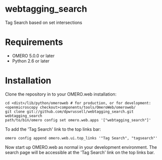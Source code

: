 webtagging_search
=================

Tag Search based on set intersections

Requirements
============

* OMERO 5.0.0 or later
* Python 2.6 or later

Installation
============

Clone the repository in to your OMERO.web installation:

    cd <dist>/lib/python/omeroweb # for production, or for development: <openmicroscopy checkout>components/tools/OmeroWeb/omeroweb/
    git clone git://github.com/dpwrussell/webtagging_search.git webtagging_search
    path/to/bin/omero config set omero.web.apps '["webtagging_search"]'

To add the 'Tag Search' link to the top links bar:

    omero config append omero.web.ui.top_links '"Tag Search", "tagsearch"'

Now start up OMERO.web as normal in your development environment. The search page will be accessible at the 'Tag Search' link on the top links bar.

